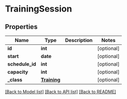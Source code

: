 # TrainingSession

## Properties
Name | Type | Description | Notes
------------ | ------------- | ------------- | -------------
**id** | **int** |  | [optional] 
**start** | **date** |  | [optional] 
**schedule_id** | **int** |  | [optional] 
**capacity** | **int** |  | [optional] 
**_class** | [**Training**](Training.md) |  | [optional] 

[[Back to Model list]](../README.md#documentation-for-models) [[Back to API list]](../README.md#documentation-for-api-endpoints) [[Back to README]](../README.md)



